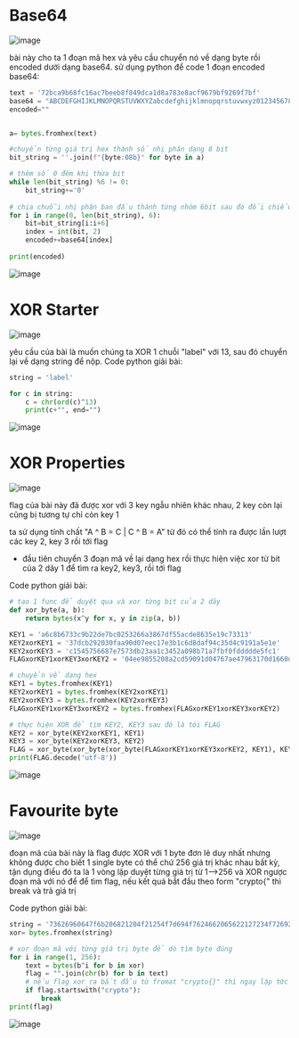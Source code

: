 # Base64

![image](https://github.com/user-attachments/assets/942ec7d9-ddf7-47c2-a74e-7005bc43a65c)

bài này cho ta 1 đoạn mã hex và yêu cầu chuyển nó về dạng byte rồi encoded dưới dạng base64.
sử dụng python để code 1 đoạn encoded base64:

  ```py
  text = '72bca9b68fc16ac7beeb8f849dca1d8a783e8acf9679bf9269f7bf'
  base64 = "ABCDEFGHIJKLMNOPQRSTUVWXYZabcdefghijklmnopqrstuvwxyz0123456789+/"
  encoded=""


  a= bytes.fromhex(text)

  #chuyển từng giá trị hex thành số nhị phân dạng 8 bit
  bit_string = ''.join(f"{byte:08b}" for byte in a)

  # thêm số 0 đêm khi thừa bit
  while len(bit_string) %6 != 0:
      bit_string+='0'
    
  # chia chuỗi nhị phân ban đầu thành từng nhóm 6bit sau đó đối chiếu qua bảng mã base64
  for i in range(0, len(bit_string), 6):
      bit=bit_string[i:i+6]
      index = int(bit, 2)
      encoded+=base64[index]
    
  print(encoded)
  ```
![image](https://github.com/user-attachments/assets/ef33416f-d71d-4604-b838-74c927374751)


# XOR Starter

![image](https://github.com/user-attachments/assets/d7b05653-8fe5-4f2d-b5a9-d1daa84feb99)

yêu cầu của bài là muốn chúng ta XOR 1 chuỗi "label" với 13, sau đó chuyển lại về dạng string để nộp.
Code python giải bài:

```py
string = 'label'

for c in string:
    c = chr(ord(c)^13)
    print(c+"", end="")
```

![image](https://github.com/user-attachments/assets/1d0b121b-f5c0-4626-9814-429c331079d5)


# XOR Properties

![image](https://github.com/user-attachments/assets/1d6756d2-04da-45a3-b5c5-cde9c1128574)

flag của bài này đã được xor với 3 key ngẫu nhiên khác nhau, 2 key còn lại cũng bị tương tự chỉ còn key 1

ta sử dụng tính chất "A ^ B = C | C ^ B = A" từ đó có thể tính ra được lần lượt các key 2, key 3 rồi tới flag

- đầu tiên chuyển 3 đoạn mã về lại dạng hex rồi thực hiện việc xor từ bit của 2 dãy 1 để tìm ra key2, key3, rồi tới flag



Code python giải bài:
```py
# tạo 1 func để duyệt qua và xor từng bit của 2 dãy
def xor_byte(a, b):
    return bytes(x^y for x, y in zip(a, b))

KEY1 = 'a6c8b6733c9b22de7bc0253266a3867df55acde8635e19c73313'
KEY2xorKEY1 = '37dcb292030faa90d07eec17e3b1c6d8daf94c35d4c9191a5e1e'
KEY2xorKEY3 = 'c1545756687e7573db23aa1c3452a098b71a7fbf0fddddde5fc1'
FLAGxorKEY1xorKEY3xorKEY2 = '04ee9855208a2cd59091d04767ae47963170d1660df7f56f5faf'

# chuyển về dạng hex
KEY1 = bytes.fromhex(KEY1)
KEY2xorKEY1 = bytes.fromhex(KEY2xorKEY1)
KEY2xorKEY3 = bytes.fromhex(KEY2xorKEY3)
FLAGxorKEY1xorKEY3xorKEY2 = bytes.fromhex(FLAGxorKEY1xorKEY3xorKEY2)

# thực hiện XOR để tìm KEY2, KEY3 sau đó là tới FLAG
KEY2 = xor_byte(KEY2xorKEY1, KEY1)
KEY3 = xor_byte(KEY2xorKEY3, KEY2)
FLAG = xor_byte(xor_byte(xor_byte(FLAGxorKEY1xorKEY3xorKEY2, KEY1), KEY2), KEY3)
print(FLAG.decode('utf-8'))
```

![image](https://github.com/user-attachments/assets/133e35ba-588f-4e29-9b58-c817cfa41db1)



#  Favourite byte

![image](https://github.com/user-attachments/assets/513f98e5-2516-45ac-9e4b-eeb1b6542fd2)

đoạn mã của bài này là flag được XOR với 1 byte đơn lẻ duy nhất nhưng không được cho biết
1 single byte có thể chứ 256 giá trị khác nhau bất kỳ, tận dụng điều đó ta là 1 vòng lặp duyệt từng giá trị từ 1-->256 và XOR ngược đoạn mã với nó để để tìm flag, nếu kết quá bắt đầu theo form "crypto{" thì break và trả giá trị  

Code python giải bài:
```py
string = '73626960647f6b206821204f21254f7d694f7624662065622127234f726927756d'
xor= bytes.fromhex(string)

# xor đoạn mã với từng giá trị byte để dò tìm byte đúng
for i in range(1, 256):
    text = bytes(b^i for b in xor)
    flag = "".join(chr(b) for b in text)
    # nếu flag xor ra bắt đầu từ fromat "crypto{}" thì ngay lập tức break vòng lặp và trả về flag
    if flag.startswith("crypto"):
        break
print(flag)
```

![image](https://github.com/user-attachments/assets/d48917de-e831-4919-a279-48bb10ac5ddc)




